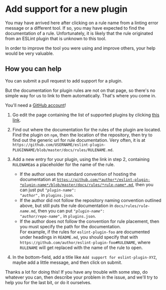 # Add support for a new plugin

You may have arrived here after clicking on a rule name from a linting error message or a different tool. If so, you may have expected to find the documentation of a rule. Unfortunately, it is likely that the rule originated from an ESLint plugin that is unknown to this tool.

In order to improve the tool you were using and improve others, your help would be very valuable.

## How you can help

You can submit a pull request to add support for a plugin.

But the documentation for plugin rules are not on that page, so there's no simple way for us to link to them automatically. That's where you come in.

You'll need a [GitHub account](https://github.com/join)!

1. Go edit the page containing the list of supported plugins by clicking [this link](https://github.com/jfmengels/eslint-rule-documentation/edit/master/plugins.json).
2. Find out where the documentation for the rules of the plugin are located. Find the plugin on `npm`, then the location of the repository, then try to find out the generic url for rule documentation. Very often, it is at `https://github.com/USERNAME/eslint-plugin-PLUGINNAME/blob/master/docs/rules/RULENAME.md`.
3. Add a new entry for your plugin, using the link in step 2, containing `RULENAME`as a placeholder for the name of the rule.
   - If the author uses the standard convention of hosting the documentation at <code>https://github.com/*author*/eslint-plugin-*plugin-name*/blob/master/docs/rules/*rule-name*.md</code>, then you can just put <code>"*plugin-name*": "*author*",</code> in `plugins.json`.
   - If the author did not follow the repository naming convention outlined above, but still puts the rule documentation in <code>docs/rules/*rule-name*.md</code>, then you can put <code>"*plugin-name*": "*author*/*repo-name*",</code> in `plugins.json`.
   - If the author does not follow the convention for rule placement, then you must specify the path for the documentation.<br />
     For example, if the rules for `eslint-plugin-foo` are documented under headings in `README.md`, you should specify that with `https://github.com/author/eslint-plugin-foo#RULENAME`, where `RULENAME` will get replaced with the name of the rule to open.

4. In the bottom-field, add a title like `Add support for eslint-plugin-XYZ`, maybe add a little message, and then click on submit.

Thanks a lot for doing this! If you have any trouble with some step, do whatever you can, then describe your problem in the issue, and we'll try to help you for the last bit, or do it ourselves.
